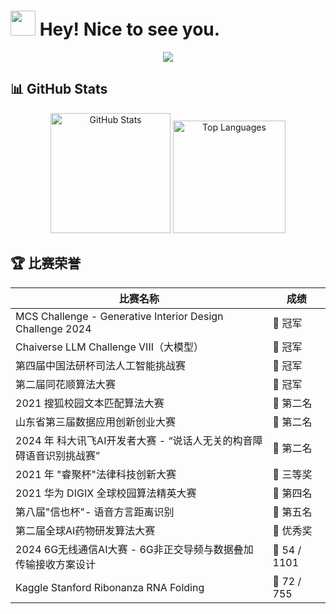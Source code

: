 <h1><img src="https://emojis.slackmojis.com/emojis/images/1643514389/3643/cool-doge.gif?1643514389" width="40"/> Hey! Nice to see you.</h1>

<p align="center"> 
  <img src="https://profile-counter.glitch.me/Decem-Y/count.svg" />
</p>

## 📊 GitHub Stats

<div align="center">
  <img src="https://github-readme-stats.vercel.app/api?username=Decem-Y&show_icons=true" alt="GitHub Stats" height="192"/>
  <img src="https://github-readme-stats.vercel.app/api/top-langs/?username=Decem-Y&layout=compact" alt="Top Languages" height="180"/>
</div>


## 🏆 比赛荣誉

| 比赛名称 | 成绩 |
|---------|------|
| MCS Challenge - Generative Interior Design Challenge 2024 | 🥇 冠军 |
| Chaiverse LLM Challenge VIII（大模型） | 🥇 冠军 |
| 第四届中国法研杯司法人工智能挑战赛 | 🥇 冠军 |
| 第二届同花顺算法大赛 | 🥇 冠军 |
| 2021 搜狐校园文本匹配算法大赛 | 🥈 第二名 |
| 山东省第三届数据应用创新创业大赛 | 🥈 第二名 |
| 2024 年 科大讯飞AI开发者大赛 - “说话人无关的构音障碍语音识别挑战赛” | 🥈 第二名 |
| 2021 年 "睿聚杯"法律科技创新大赛 | 🥉 三等奖 |
| 2021 华为 DIGIX 全球校园算法精英大赛 | 🏅 第四名 |
| 第八届"信也杯"- 语音方言距离识别 | 🏅 第五名 |
| 第二届全球AI药物研发算法大赛 | 🏅 优秀奖 |
| 2024 6G无线通信AI大赛 - 6G非正交导频与数据叠加传输接收方案设计 | 🏅 54 / 1101 |
| Kaggle Stanford Ribonanza RNA Folding | 🏅 72 / 755 |


